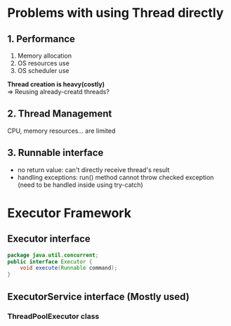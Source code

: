 # Problems with using Thread directly

## 1. Performance
1. Memory allocation
2. OS resources use
3. OS scheduler use

**Thread creation is heavy(costly)**  
=> Reusing already-creatd threads?

## 2. Thread Management
CPU, memory resources... are limited

## 3. Runnable interface
- no return value: can't directly receive thread's result
- handling exceptions: run() method cannot throw checked exception (need to be handled inside using try-catch)


# Executor Framework

## Executor interface
```java
package java.util.concurrent;
public interface Executor {
    void execute(Runnable command);
}
```
## ExecutorService interface (Mostly used)
### ThreadPoolExecutor class



